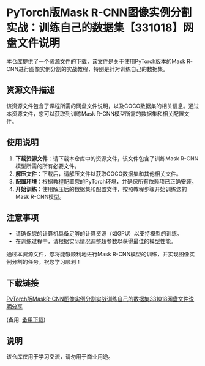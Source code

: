 # PyTorch版Mask R-CNN图像实例分割实战：训练自己的数据集【331018】网盘文件说明

本仓库提供了一个资源文件的下载，该文件是关于使用PyTorch版本的Mask R-CNN进行图像实例分割的实战教程，特别是针对训练自己的数据集。

## 资源文件描述

该资源文件包含了课程所需的网盘文件说明，以及COCO数据集的相关信息。通过本资源文件，您可以获取到训练Mask R-CNN模型所需的数据集和相关配置文件。

## 使用说明

1. **下载资源文件**：请下载本仓库中的资源文件，该文件包含了训练Mask R-CNN模型所需的所有必要文件。
2. **解压文件**：下载后，请解压文件以获取COCO数据集和其他相关文件。
3. **配置环境**：根据教程配置您的PyTorch环境，并确保所有依赖项已正确安装。
4. **开始训练**：使用解压后的数据集和配置文件，按照教程步骤开始训练您的Mask R-CNN模型。

## 注意事项

- 请确保您的计算机具备足够的计算资源（如GPU）以支持模型的训练。
- 在训练过程中，请根据实际情况调整超参数以获得最佳的模型性能。

通过本资源文件，您将能够顺利地进行Mask R-CNN模型的训练，并实现图像实例分割的任务。祝您学习顺利！

## 下载链接
[PyTorch版MaskR-CNN图像实例分割实战训练自己的数据集331018网盘文件说明分享](https://pan.quark.cn/s/9e831622c0d8) 

(备用: [备用下载](https://pan.baidu.com/s/198eMnkno98kcrF8kncY_XA?pwd=wvoy))

## 说明

该仓库仅用于学习交流，请勿用于商业用途。
